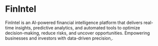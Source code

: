 # FinIntel
FinIntel is an AI-powered financial intelligence platform that delivers real-time insights, predictive analytics, and automated tools to optimize decision-making, reduce risks, and uncover opportunities. Empowering businesses and investors with data-driven precision,.
